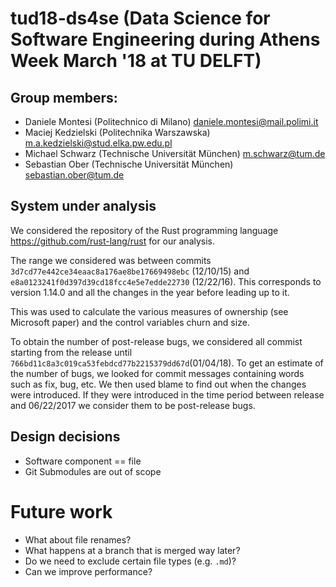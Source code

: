 # tud18-ds4se (Data Science for Software Engineering during Athens Week March '18 at TU DELFT)

## Group members:
* Daniele Montesi (Politechnico di Milano) <daniele.montesi@mail.polimi.it>
* Maciej Kedzielski (Politechnika Warszawska) <m.a.kedzielski@stud.elka.pw.edu.pl>
* Michael Schwarz  (Technische Universität München) <m.schwarz@tum.de>
* Sebastian Ober (Technische Universität München) <sebastian.ober@tum.de>

## System under analysis
We considered the repository of the Rust programming language https://github.com/rust-lang/rust for our analysis.

The range we considered was between commits `3d7cd77e442ce34eaac8a176ae8be17669498ebc` (12/10/15) and `e8a0123241f0d397d39cd18fcc4e5e7edde22730` (12/22/16).
This corresponds to version 1.14.0 and all the changes in the year before leading up to it.

This was used to calculate the various measures of ownership (see Microsoft paper) and the control variables churn and size.

To obtain the  number of post-release bugs, we considered all commist starting from the release until `766bd11c8a3c019ca53febdcd77b2215379dd67d`(01/04/18). To get an estimate of the number of bugs, we looked for commit messages containing words such as fix, bug, etc. We then used blame to find out when the changes were introduced. If they were introduced in the time period between release and 06/22/2017 we consider them to be post-release bugs.

## Design decisions
* Software component == file
* Git Submodules are out of scope

# Future work
* What about file renames?
* What happens at a branch that is merged way later?
* Do we need to exclude certain file types (e.g. `.md`)?
* Can we improve performance?

